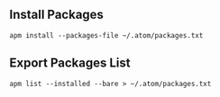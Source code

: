 ## Install Packages

`apm install --packages-file ~/.atom/packages.txt`

## Export Packages List

`apm list --installed --bare > ~/.atom/packages.txt`
